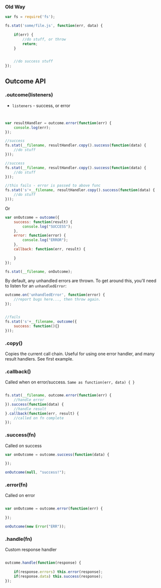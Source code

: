 
### Old Way

```javascript
var fs = require('fs');

fs.stat('some/file.js', function(err, data) {
	
	if(err) {
		//do stuff, or throw
		return;
	}


	//do success stuff
});
```

## Outcome API


### .outcome(listeners)

- `listeners` - success, or error

```javascript


var resultHandler = outcome.error(function(err) {
	console.log(err);
});

//success
fs.stat(__filename, resultHandler.copy().success(function(data) {
	//do stuff
}));

//success
fs.stat(__filename, resultHandler.copy().success(function(data) {
	//do stuff
})); 

//this fails - error is passed to above func
fs.stat('s'+__filename, resultHandler.copy().success(function(data) {
	//do stuff
})); 


````

Or

```javascript
var onOutcome = outcome({
	success: function(result) {
		console.log("SUCCESS");
	},
	error: function(error) {
		console.log("ERROR");
	},
	callback: function(err, result) {
		
	}
});

fs.stat(__filename, onOutcome);

```


By default, any unhandled errors are thrown. To get around this, you'll need to listen for an `unhandledError`:

```javascript
outcome.on('unhandledError', function(error) {
	//report bugs here..., then throw again.
});


//fails
fs.stat('s'+__filename, outcome({
	success: function(){}
}));
```

### .copy()

Copies the current call chain. Useful for using one error handler, and many result handlers. See first example.

### .callback()

Called when on error/success. `Same as function(err, data) { }`

```javascript

fs.stat(__filename, outcome.error(function(err) {
	//handle error
}).success(function(data) {
	//handle result
}.callback(function(err, result) {
	//called on fn complete
});

```

### .success(fn)

Called on success

```javascript
var onOutcome = outcome.success(function(data) {
	
});

onOutcome(null, "success!");
```

### .error(fn)

Called on error

```javascript

var onOutcome = outcome.error(function(err) {
	
});

onOutcome(new Error("ERR"));
```

### .handle(fn)

Custom response handler

```javascript

outcome.handle(function(response) {
	
	if(response.errors) this.error(response);
	if(response.data) this.success(response);
});

```

